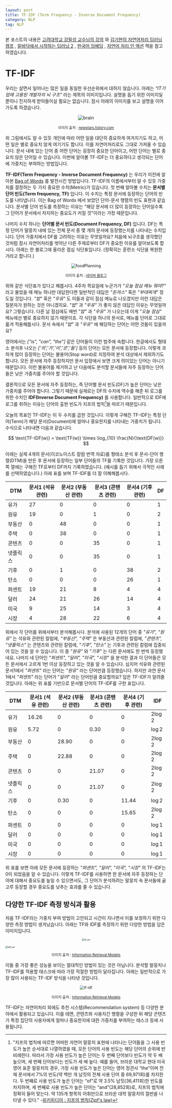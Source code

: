 ```yaml
---
layout: post
title: TF-IDF (Term Frequency - Inverse Document Frequency)
category: NLP
tag: NLP
---
```




본 포스트의 내용은 [고려대학교 강필성 교수님의 강의](https://www.youtube.com/watch?v=pXCHYq6PXto&list=PLetSlH8YjIfVzHuSXtG4jAC2zbEAErXWm) 와 [김기현의 자연어처리 딥러닝 캠프](http://www.yes24.com/Product/Goods/74802622) , [밑바닥에서 시작하는 딥러닝 2](http://www.yes24.com/Product/Goods/72173703) , [한국어 임베딩](http://m.yes24.com/goods/detail/78569687) , [자연어 처리 인 액션](http://www.yes24.com/Product/Goods/89232661) 책을 참고하였습니다.



# TF-IDF

우리는 살면서 일어나는 많은 일을 동일한 우선순위에서 대하지 않습니다. 아래는 *"IT기업에 고용된 개발자의 뇌 구조"* 라는 제목의 이미지입니다. 설명을 돕기 위한 이미지일 뿐이니 진지하게 받아들이실 필요는 없습니다. 잠시 아래의 이미지를 보고 설명을 이어가도록 하겠습니다.

<p align="center"><img src="https://t1.daumcdn.net/cfile/tistory/194EB11149EC2708E3" alt="brain" style="zoom:100%;" /></p>

<p align="center" style="font-size:80%">이미지 출처 : <a href="https://newstars.tistory.com/35">newstars.tistory.com</a></p>

위 그림에서도 알 수 있듯 개인에 따라 어떤 일을 대단히 중요하게 여겨지기도 하고, 어떤 일은 별로 중요치 않게 여기기도 합니다. 이를 자연어처리로도 그대로 가져올 수 있습니다. 문서 내에 있는 단어 중 어떤 단어는 굉장히 중요한 단어이고, 어떤 단어는 별로 중요치 않은 단어일 수 있습니다. 이번에 알아볼 TF-IDF는 더 중요하다고 생각되는 단어에 가중치는 부여하는 방법입니다.

**TF-IDF(Term Frequency - Inverse Document Frequency)** 는 우리가 이전에 알아본 [Bag of Words](https://yngie-c.github.io/nlp/2020/05/12/nlp_bow/) 를 발전시킨 방법입니다. TF-IDF의 이름에서부터 알 수 있듯 가중치를 결정하는 두 가지 중요한 수치(Metric)가 있습니다. 첫 번째 알아볼 수치는 **문서별 단어 빈도(Term frequency, TF)** 입니다. 이 수치는 특정 문서에 등장하는 단어의 빈도를 나타냅니다. 이는 Bag of Words 에서 보았던 단어-문서 행렬의 빈도 표현과 같습니다. 문서별 단어 빈도를 측정하는 이유는 "해당 문서에 더 많이 등장하는 단어일수록 그 단어가 문서에서 차지하는 중요도가 커질 것"이라는 가정 때문입니다.

나머지 수치 하나는 **단어별 문서 빈도(Document Frequency, DF)** 입니다. DF는 특정 단어가 말뭉치 내에 있는 전체 문서 중 몇 개의 문서에 등장했는지를 나타내는 수치입니다. 단어 가중치에서 DF를 고려하는 이유는 무엇일까요? 처음에 뇌구조를 생각했던 것처럼 잠시 자연어처리를 벗어난 다른 주제로부터 DF가 중요한 이유를 알아보도록 합시다. 아래는 한 블로그에 올라온 점심 식단표입니다. (정확히는 훈련소 식단을 복원한 거라고 합니다.)

<p align="center"><img src="https://postfiles.pstatic.net/20150614_70/sagt9590_1434287858797qqXUA_PNG/%C1%DF%BD%C4.png?type=w1" alt="foodPlanning" style="zoom: 90%;" /></p>

<p align="center" style="font-size:80%">이미지 출처 : <a href="https://blog.naver.com/PostView.nhn?blogId=sagt9590&logNo=220390087890&proxyReferer=https:%2F%2Fwww.google.com%2F">네이버 블로그</a></p>

위와 같은 식단표가 있다고 해봅시다. 4주차 목요일에 누군가가 *"오늘 점심 메뉴 뭐야?"* 라고 물었을 때 메뉴 하나만 대답한다면 일반적인 대답은 *"돈까스"* 혹은 *"부대찌개"* 정도일 것입니다. *"밥"* 혹은 *"우유"* 도 이들과 같이 점심 메뉴로 나오겠지만 이런 대답은 질문자가 원하는 것은 아니겠지요. *"밥"* 과 *"우유"* 가 좋지 않은 대답인 이유는 무엇일까요? 그렇습니다. 다른 날 점심에도 매번 *"밥"* 과 *"우유"* 가 나오는데 이게 *"오늘 점심"* 메뉴에선 별로 중요하지 않기 때문이죠. 각 식단을 하나의 문서로, 메뉴를 단어로 그대로 옮겨 적용해봅시다. 문서 속에서 *"밥"* 과 *"우유"* 에 해당하는 단어는 어떤 것들이 있을까요?

영어에서는 *["is", "can", "the"]* 같은 단어들이 이런 범주에 속합니다. 한글에서도 형태소 분석후 나오는 *['의','가','이','은','들']* 등의 단어는 모든 문서에 등장합니다. 이렇게 과하게 많이 등장하는 단어는 불용어(Stop word)로 지정하여 분석 대상에서 제외하기도 합니다. 모든 문서에 자주 등장하지만 문서 입장에서 보면 크게 의미있는 단어는 아니기 때문입니다. 이런 불용어를 제거하고 난 다음에도 분석할 문서들에 자주 등장하는 단어들은 낮은 가중치를 주어야 할 것입니다.

결론적으로 모든 문서에 자주 등장하는, 즉 단어별 문서 빈도(DF)가 높은 단어는 낮은 가중치를 주어야 합니다. 그렇기 때문에 실제로는 DF의 수치에 역수를 해준 뒤 로그를 취한 수치인 **IDF(Inverse Document Frequency)** 를 사용합니다. 일반적으로 IDF에 로그를 취하는 이유는 단어의 출현 빈도가 지프의 법칙[^1]을 따르기 때문입니다.

오늘의 목표인 TF-IDF는 이 두 수치를 곱한 것입니다. 이렇게 구해진 TF-IDF는 특정 단어(Term)가 해당 문서(Document)에 얼마나 중요한지를 나타내는 가중치가 됩니다. 수식으로 나타내면 다음과 같습니다.



$$
\text{TF-IDF(w)} = \text{TF(w)} \times \log_{10} \frac{N}{\text{DF(w)}}
$$



아래는 실제 4개의 문서(이코노미스트 칼럼 번역 자료)를 형태소 분석 후 문서-단어 행렬(DTM)을 만든 후 문서에 등장하는 일부 단어들의 TF를 기록한 것입니다. 가장 오른쪽 열에는 구해진 TF로부터 DF까지 기록하였습니다. (예시를 돕기 위해서 극적인 사례를 선택하였습니다.) 아래 표를 보며 TF-IDF를 더 잘 이해해봅시다.

| DTM      | 문서1 (석유 관련) | 문서2 (부동산 관련) | 문서3 (콘텐츠 관련) | 문서4 (기후 관련) | DF   |
| -------- | ----------------- | ------------------- | ------------------- | ----------------- | ---- |
| 유가     | 27                | 0                   | 0                   | 0                 | 1    |
| 원유     | 19                | 0                   | 1                   | 0                 | 2    |
| 부동산   | 0                 | 48                  | 0                   | 0                 | 1    |
| 주택     | 0                 | 38                  | 0                   | 0                 | 1    |
| 콘텐츠   | 0                 | 0                   | 35                  | 0                 | 1    |
| 넷플릭스 | 0                 | 0                   | 35                  | 0                 | 1    |
| 기후     | 0                 | 1                   | 0                   | 38                | 2    |
| 탄소     | 0                 | 0                   | 0                   | 26                | 1    |
| 퍼센트   | 19                | 21                  | 8                   | 4                 | 4    |
| 달러     | 24                | 21                  | 26                  | 14                | 4    |
| 미국     | 9                 | 25                  | 14                  | 3                 | 4    |
| 시장     | 4                 | 28                  | 22                  | 6                 | 4    |

위에서 각 단어를 위에서부터 분석해봅시다. 분석에 사용된 12개의 단어 중 *"유가", "원유"* 는 석유와 관련된 칼럼에, *"부동산", "주택"* 은 부동산과 관련된 칼럼에, *"콘텐츠", "넷플릭스"* 는 콘텐츠와 관련된 칼럼에, *"기후", "탄소"* 는 기후과 관련된 칼럼에 집중되어 있는 것을 알 수 있습니다. 이 중 *"원유"* 와 *"기후"* 는 다른 문서에도 한 번씩 등장했네요. 나머지 네 단어인 *"퍼센트", "달러", "미국", "시장"* 을 분석한 결과 이 단어들은 모든 문서에서 고르게 1번 이상 등장하고 있는 것을 알 수 있습니다. 심지어 석유와 관련된 문서1에서 *"퍼센트"* 라는 단어는 *"원유"* 라는 단어만큼 등장했습니다. 하지만 과연 문서1에서 *"퍼센트"* 라는 단어가 "*달러*" 라는 단어만큼 중요할까요? 답은 TF-IDF가 알려줄 것입니다. 아래는 위 표를 기반으로 문서별 단어의 TF-IDF를 구한 표입니다.

| DTM      | 문서1 (석유 관련) | 문서2 (부동산 관련) | 문서3 (콘텐츠 관련) | 문서4 (기후 관련) | IDF       |
| -------- | ----------------- | ------------------- | ------------------- | ----------------- | --------- |
| 유가     | 16.26             | 0                   | 0                   | 0                 | $2\log2$  |
| 원유     | 5.72              | 0                   | 0.30                | 0                 | $\log2$   |
| 부동산   | 0                 | 28.90               | 0                   | 0                 | $2\log2$  |
| 주택     | 0                 | 22.88               | 0                   | 0                 | $2 \log2$ |
| 콘텐츠   | 0                 | 0                   | 21.07               | 0                 | $2 \log2$ |
| 넷플릭스 | 0                 | 0                   | 21.07               | 0                 | $2 \log2$ |
| 기후     | 0                 | 0.30                | 0                   | 11.44             | $\log2$   |
| 탄소     | 0                 | 0                   | 0                   | 15.65             | $2 \log2$ |
| 퍼센트   | 0                 | 0                   | 0                   | 0                 | $\log1$   |
| 달러     | 0                 | 0                   | 0                   | 0                 | $\log1$   |
| 미국     | 0                 | 0                   | 0                   | 0                 | $\log1$   |
| 시장     | 0                 | 0                   | 0                   | 0                 | $\log1$   |

위 표를 보면 아래 모든 문서에 등장하는 *"퍼센트", "달러", "미국", "시장"* 의 TF-IDF는 0이 되었음을 알 수 있습니다. 이렇게 TF-IDF를 사용하면 한 문서에 자주 등장하는 단어에 대해서 중요도를 높일 수 있으면서도, 그 단어가 분석하려는 말뭉치 속 문서들에 골고루 등장할 경우 중요도를 낮추는 효과를 줄 수 있습니다.



## 다양한 TF-IDF 측정 방식과 활용

처음 TF-IDF라는 가중치 부여 방법이 고안되고 시간이 지나면서 이를 보정하기 위한 다양한 측정 방법이 생겨났습니다. 아래는 TF와 IDF를 측정하기 위한 다양한 방법을 담은 이미지입니다.

<p align="center"><img src="https://user-images.githubusercontent.com/45377884/89900762-1dc88980-dc1f-11ea-939a-ddf449fbc5ff.png" alt="tf_var" style="zoom:50%;" /></p>

<img src="https://user-images.githubusercontent.com/45377884/89900750-1bfec600-dc1f-11ea-8ca7-dde73e0ecb8e.png" alt="idf_var" style="zoom:50%;" />

<p align="center" style="font-size:80%">이미지 출처 : <a href="https://books.google.co.kr/books/about/Information_Retrieval_Models.html?id=SFavNAEACAAJ&redir_esc=y">
Information Retrieval Models</a></p>

이들 중 가장 좋은 성능을 보이는 절대적인 방법이 있는 것은 아닙니다. 분석할 말뭉치나 TF-IDF를 적용할 태스크에 따라 가장 적절한 방법이 달라집니다. 아래는 일반적으로 가장 많이 사용되는 TF-IDF 방식을 나타낸 것입니다.

<p align="center"><img src="https://user-images.githubusercontent.com/45377884/81643718-1b5c6500-9461-11ea-8e30-c41cbc1e6dc7.png" alt="tf-idf" style="zoom:80%;" /></p>

<p align="center" style="font-size:80%">이미지 출처 : <a href="https://books.google.co.kr/books/about/Information_Retrieval_Models.html?id=SFavNAEACAAJ&redir_esc=y">
Information Retrieval Models</a></p>

TF-IDF는 자연어처리 외에도 추천 시스템(Recommendation system) 등 다양한 분야에서 활용되고 있습니다. 이를 테면, 콘텐츠와 사용자간 행렬을 구성한 뒤 해당 콘텐츠가 특정 집단의 사용자에게 얼마나 중요한지에 대한 가중치를 부여하는 태스크 등에 사용됩니다.

[^1]: "지프의 법칙에 따르면 어떠한 자연어 말뭉치 표현에 나타나는 단어들을 그 사용 빈도가 높은 순서대로 나열하였을 때, 모든 단어의 사용 빈도는 해당 단어의 순위에 반비례한다. 따라서 가장 사용 빈도가 높은 단어는 두 번째 단어보다 빈도가 약 두 배 높으며, 세 번째 단어보다는 빈도가 세 배 높다. 예를 들어, 브라운 대학교 현대 미국 영어 표준 말뭉치의 경우, 가장 사용 빈도가 높은 단어는 영어 정관사 “the”이며 전체 문서에서 7%의 빈도(약 백만 개 남짓의 전체 사용 단어 중 69,971회)를 차지한다. 두 번째로 사용 빈도가 높은 단어는 “of”로 약 3.5% 남짓(36,411회)한 빈도를 차지하며, 세 번째로 사용 빈도가 높은 단어는 “and”(28,852회)로, 지프의 법칙에 정확히 들어 맞는다. 약 135개 항목의 어휘만으로 브라운 대학 말뭉치의 절반을 나타낼 수 있다." -[위키피디아 : 지프의 법칙(Zipf's law)](https://ko.wikipedia.org/wiki/지프의_법칙)

